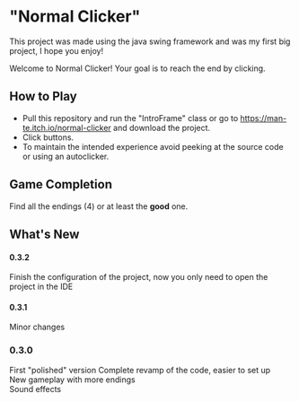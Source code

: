 
# "Normal Clicker"
This project was made using the java swing framework and was my first big project, I hope you enjoy!

Welcome to Normal Clicker! Your goal is to reach the end by clicking.

## How to Play

- Pull this repository and run the "IntroFrame" class or go to https://man-te.itch.io/normal-clicker and download the project.
- Click buttons.
- To maintain the intended experience avoid peeking at the source code or using an autoclicker.

## Game Completion

Find all the endings (4) or at least the **good** one.

## What's New

#### 0.3.2
Finish the configuration of the project, now you only need to open the project in the IDE

#### 0.3.1
Minor changes

### 0.3.0
First "polished" version
Complete revamp of the code, easier to set up  
New gameplay with more endings  
Sound effects  
